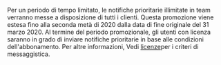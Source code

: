 Per un periodo di tempo limitato, le notifiche prioritarie illimitate in team verranno messe a disposizione di tutti i clienti. Questa promozione viene estesa fino alla seconda metà di 2020 dalla data di fine originale del 31 marzo 2020. Al termine del periodo promozionale, gli utenti con licenza saranno in grado di inviare notifiche prioritarie in base alle condizioni dell'abbonamento. Per altre informazioni, Vedi [licenze](../teams-add-on-licensing/pri-message.md)per i criteri di messaggistica. 